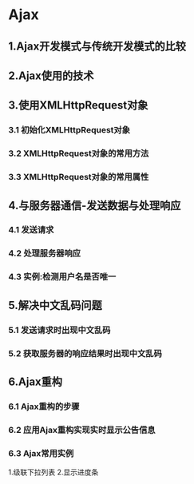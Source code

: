 # Ajax
## 1.Ajax开发模式与传统开发模式的比较
## 2.Ajax使用的技术
## 3.使用XMLHttpRequest对象
### 3.1 初始化XMLHttpRequest对象
### 3.2 XMLHttpRequest对象的常用方法
### 3.3 XMLHttpRequest对象的常用属性
## 4.与服务器通信-发送数据与处理响应
### 4.1 发送请求
### 4.2 处理服务器响应
### 4.3 实例:检测用户名是否唯一
## 5.解决中文乱码问题
### 5.1 发送请求时出现中文乱码
### 5.2 获取服务器的响应结果时出现中文乱码
## 6.Ajax重构
### 6.1 Ajax重构的步骤
### 6.2 应用Ajax重构实现实时显示公告信息
### 6.3 Ajax常用实例
1.级联下拉列表
2.显示进度条


